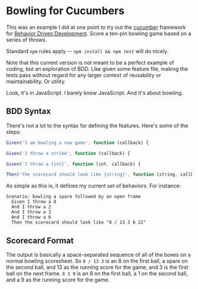 # Bowling for Cucumbers

This was an example I did at one point to try out the [cucumber](https://docs.cucumber.io/installation/javascript/) framework for [Behavior Driven Development](https://en.wikipedia.org/wiki/Behavior-driven_development). Score a ten-pin bowling game based on a series of throws.

Standard `npm` rules apply -- `npm install && npm test` will do nicely.

Note that this current version is not meant to be a perfect example of coding, but an exploration of BDD. Like given some feature file, making the tests pass without regard for any larger context of reusability or maintainability. Or utility.

Look, it's in JavaScript. I barely know JavaScript. And it's about bowling.

## BDD Syntax

There's not a lot to the syntax for defining the features. Here's some of the steps:

```javascript
Given('I am bowling a new game', function (callback) {

Given('I throw a strike', function (callback) {

Given('I throw a {int}', function (int, callback) {

Then('the scorecard should look like {string}', function (string, callback) {
```

As simple as this is, it defines my current set of behaviors. For instance:

```cucumber
Scenario: bowling a spare followed by an open frame
  Given I throw a 8
  And I throw a 2
  And I throw a 3
  And I throw a 6
  Then the scorecard should look like "8 / 13 3 6 22"
```

## Scorecard Format

The output is basically a space-separated sequence of all of the boxes on a normal bowling scoresheet. So `8 / 13 3` is an 8 on the first ball, a spare on the second ball, and 13 as the running score for the game, and 3 is the first ball on the next frame. `8 1 9` is an 8 on the first ball, a 1 on the second ball, and a 9 as the running score for the game.

